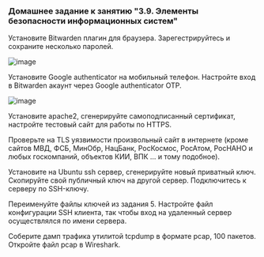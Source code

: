 ### Домашнее задание к занятию "3.9. Элементы безопасности информационных систем"

Установите Bitwarden плагин для браузера. Зарегестрируйтесь и сохраните несколько паролей.

![image](https://user-images.githubusercontent.com/93760545/154917935-3b041282-49ca-41e2-a2ea-31208db52ed0.png)


Установите Google authenticator на мобильный телефон. Настройте вход в Bitwarden акаунт через Google authenticator OTP.

![image](https://user-images.githubusercontent.com/93760545/154917997-2c42121a-b3ec-480a-808e-5799735ecf68.png)


Установите apache2, сгенерируйте самоподписанный сертификат, настройте тестовый сайт для работы по HTTPS.



Проверьте на TLS уязвимости произвольный сайт в интернете (кроме сайтов МВД, ФСБ, МинОбр, НацБанк, РосКосмос, РосАтом, РосНАНО и любых госкомпаний, объектов КИИ, ВПК ... и тому подобное).

Установите на Ubuntu ssh сервер, сгенерируйте новый приватный ключ. Скопируйте свой публичный ключ на другой сервер. Подключитесь к серверу по SSH-ключу.

Переименуйте файлы ключей из задания 5. Настройте файл конфигурации SSH клиента, так чтобы вход на удаленный сервер осуществлялся по имени сервера.

Соберите дамп трафика утилитой tcpdump в формате pcap, 100 пакетов. Откройте файл pcap в Wireshark.
